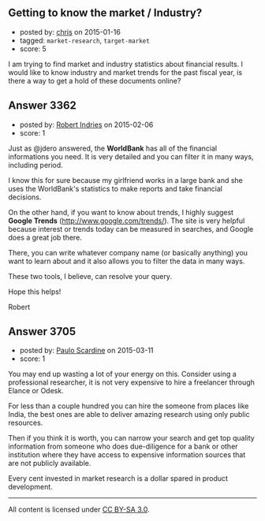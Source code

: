 ## Getting to know the market / Industry?

- posted by: [chris](https://stackexchange.com/users/3085729/chris) on 2015-01-16
- tagged: `market-research`, `target-market`
- score: 5

I am trying to find market and industry statistics about financial results. I would like to know industry and market trends for the past fiscal year, is there a way to get a hold of these documents online?


## Answer 3362

- posted by: [Robert Indries](https://stackexchange.com/users/5746668/robert-indries) on 2015-02-06
- score: 1

Just as @jdero answered, the **WorldBank** has all of the financial informations you need. It is very detailed and you can filter it in many ways, including period.

I know this for sure because my girlfriend works in a large bank and she uses the WorldBank's statistics to make reports and take financial decisions.

On the other hand, if you want to know about trends, I highly suggest **Google Trends** (http://www.google.com/trends/). The site is very helpful because interest or trends today can be measured in searches, and Google does a great job there.

There, you can write whatever company name (or basically anything) you want to learn about and it also allows you to filter the data in many ways.

These two tools, I believe, can resolve your query.

Hope this helps!

Robert


## Answer 3705

- posted by: [Paulo Scardine](https://stackexchange.com/users/199019/paulo-scardine) on 2015-03-11
- score: 1

You may end up wasting a lot of your energy on this. Consider using a professional researcher, it is not very expensive to hire a freelancer through Elance or Odesk.

For less than a couple hundred you can hire the someone from places like India, the best ones are able to deliver amazing research using only public resources.

Then if you think it is worth, you can narrow your search and get top quality information from someone who does due-diligence for a bank or other institution where they have access to expensive information sources that are not publicly available.

Every cent invested in market research is a dollar spared in product development.





---

All content is licensed under [CC BY-SA 3.0](https://creativecommons.org/licenses/by-sa/3.0/).
